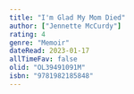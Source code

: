 ```yaml
---
title: "I'm Glad My Mom Died"
author: ["Jennette McCurdy"]
rating: 4
genre: "Memoir"
dateRead: 2023-01-17
allTimeFav: false
olid: "OL39491091M"
isbn: "9781982185848"
---
```

